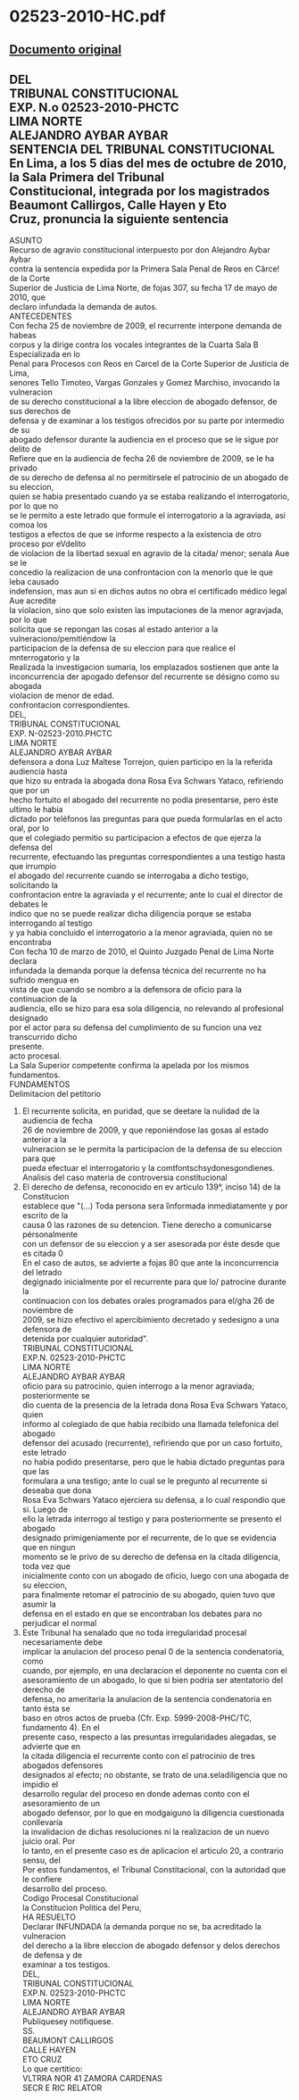 
02523-2010-HC.pdf
=================
  
[Documento original](https://tc.gob.pe/jurisprudencia/2010/02523-2010-HC.pdf)  
---  
DEL  
TRIBUNAL CONSTITUCIONAL  
EXP. N.o 02523-2010-PHCTC  
LIMA NORTE  
ALEJANDRO AYBAR AYBAR  
SENTENCIA DEL TRIBUNAL CONSTITUCIONAL  
En Lima, a los 5 dias del mes de octubre de 2010, la Sala Primera del Tribunal  
Constitucional, integrada por los magistrados Beaumont Callirgos, Calle Hayen y Eto  
Cruz, pronuncia la siguiente sentencia  
 -  
ASUNTO  
Recurso de agravio constitucional interpuesto por don Alejandro Aybar Aybar  
contra la sentencia expedida por la Primera Sala Penal de Reos en Cârce! de la Corte  
Superior de Justicia de Lima Norte, de fojas 307, su fecha 17 de mayo de 2010, que  
declaro infundada la demanda de autos.  
ANTECEDENTES  
Con fecha 25 de noviembre de 2009, el recurrente interpone demanda de habeas  
corpus y la dirige contra los vocales integrantes de la Cuarta Sala B Especializada en lo  
Penal para Procesos con Reos en Carcel de la Corte Superior de Justicia de Lima,  
senores Tello Timoteo, Vargas Gonzales y Gomez Marchiso, invocando la vulneracion  
de su derecho constitucional a la libre eleccion de abogado defensor, de sus derechos de  
defensa y de examinar a los testigos ofrecidos por su parte por intermedio de su  
abogado defensor durante la audiencia en el proceso que se le sigue por delito de  
Refiere que en la audiencia de fecha 26 de noviembre de 2009, se le ha privado  
de su derecho de defensa al no permitirsele el patrocinio de un abogado de su eleccion,  
quien se habia presentado cuando ya se estaba realizando el interrogatorio, por lo que no  
se le permito a este letrado que formule el interrogatorio a la agraviada, asi comoa los  
testigos a efectos de que se informe respecto a la existencia de otro proceso por eVdelito  
de violacion de la libertad sexual en agravio de la citada/ menor; senala Aue se le  
concedio la realizacion de una confrontacion con la menorlo que le que leba causado  
indefension, mas aun si en dichos autos no obra el certificado médico legal Aue acredite  
la violacion, sino que solo existen las imputaciones de la menor agravjada, por lo que  
solicita que se repongan las cosas al estado anterior a la vulneraciono/pemitiéndow la  
participacion de la defensa de su eleccion para que realice el mnterrogatorio y la  
Realizada la investigacion sumaria, los emplazados sostienen que ante la  
inconcurrencia der apogado defensor del recurrente se désigno como su abogada  
violacion de menor de edad.  
confrontacion correspondientes.  
DEL,  
TRIBUNAL CONSTITUCIONAL  
EXP. N-02523-2010.PHCTC  
LIMA NORTE  
ALEJANDRO AYBAR AYBAR  
defensora a dona Luz Maltese Torrejon, quien participo en la la referida audiencia hasta  
que hizo su entrada la abogada dona Rosa Eva Schwars Yataco, refiriendo que por un  
hecho fortuito el abogado del recurrente no podia presentarse, pero éste ultimo le habia  
dictado por teléfonos las preguntas para que pueda formularlas en el acto oral, por lo  
que el colegiado permitio su participacion a efectos de que ejerza la defensa del  
recurrente, efectuando las preguntas correspondientes a una testigo hasta que irrumpio  
el abogado del recurrente cuando se interrogaba a dicho testigo, solicitando la  
confrontacion entre la agraviada y el recurrente; ante lo cual el director de debates le  
indico que no se puede realizar dicha diligencia porque se estaba interrogando al testigo  
y ya habia concluido el interrogatorio a la menor agraviada, quien no se encontraba  
Con fecha 10 de marzo de 2010, el Quinto Juzgado Penal de Lima Norte declara  
infundada la demanda porque la defensa técnica del recurrente no ha sufrido mengua en  
vista de que cuando se nombro a la defensora de oficio para la continuacion de la  
audiencia, ello se hizo para esa sola diligencia, no relevando al profesional designado  
por el actor para su defensa del cumplimiento de su funcion una vez transcurrido dicho  
presente.  
acto procesal.  
La Sala Superior competente confirma la apelada por los mismos fundamentos.  
FUNDAMENTOS  
Delimitacion del petitorio  
1. El recurrente solicita, en puridad, que se deetare la nulidad de la audiencia de fecha  
26 de noviembre de 2009, y que reponiéndose las gosas al estado anterior a la  
vulneracion se le permita la participacion de la defensa de su eleccion para que  
pueda efectuar el interrogatorio y la comtfontschsydonesgondienes.  
Analisis del caso materia de controversia constitucional  
2. El derecho de defensa, reconocido en ev articulo 139°, inciso 14) de la Constitucion  
establece que "(...) Toda persona sera îinformada inmediatamente y por escrito de la  
causa 0 las razones de su detencion. Tiene derecho a comunicarse pérsonalmente  
con un defensor de su eleccion y a ser asesorada por éste desde que es citada 0  
En el caso de autos, se advierte a fojas 80 que ante la inconcurrencia del letrado  
degignado inicialmente por el recurrente para que lo/ patrocine durante la  
continuacion con los debates orales programados para el/gha 26 de noviembre de  
2009, se hizo efectivo el apercibimiento decretado y sedesigno a una defensora de  
detenida por cualquier autoridad".  
TRIBUNAL CONSTITUCIONAL  
EXP.N. 02523-2010-PHCTC  
LIMA NORTE  
ALEJANDRO AYBAR AYBAR  
oficio para su patrocinio, quien interrogo a la menor agraviada; posteriormente se  
dio cuenta de la presencia de la letrada dona Rosa Eva Schwars Yataco, quien  
informo al colegiado de que habia recibido una llamada telefonica del abogado  
defensor del acusado (recurrente), refiriendo que por un caso fortuito, este letrado  
no habia podido presentarse, pero que le habia dictado preguntas para que las  
formulara a una testigo; ante lo cual se le pregunto al recurrente si deseaba que dona  
Rosa Eva Schwars Yataco ejerciera su defensa, a lo cual respondio que si. Luego de  
ello la letrada interrogo al testigo y para posteriormente se presento el abogado  
designado primigeniamente por el recurrente, de lo que se evidencia que en ningun  
momento se le privo de su derecho de defensa en la citada diligencia, toda vez que  
inicialmente conto con un abogado de oficio, luego con una abogada de su eleccion,  
para finalmente retomar el patrocinio de su abogado, quien tuvo que asumir la  
defensa en el estado en que se encontraban los debates para no perjudicar el normal  
4. Este Tribunal ha senalado que no toda irregularidad procesal necesariamente debe  
implicar la anulacion del proceso penal 0 de la sentencia condenatoria, como  
cuando, por ejemplo, en una declaracion el deponente no cuenta con el  
asesoramiento de un abogado, lo que si bien podria ser atentatorio del derecho de  
defensa, no ameritaria la anulacion de la sentencia condenatoria en tanto ésta se  
baso en otros actos de prueba (Cfr. Exp. 5999-2008-PHC/TC, fundamento 4). En el  
presente caso, respecto a las presuntas irregularidades alegadas, se advierte que en  
la citada diligencia el recurrente conto con el patrocinio de tres abogados defensores  
designados al efecto; no obstante, se trato de una.seladiligencia que no impidio el  
desarrollo regular del proceso en donde ademas conto con el asesoramiento de un  
abogado defensor, por lo que en modgaiguno la diligencia cuestionada conllevaria  
la invalidacion de dichas resoluciones ni la realizacion de un nuevo juicio oral. Por  
lo tanto, en el presente caso es de aplicacion el articulo 20, a contrario sensu, del  
Por estos fundamentos, el Tribunal Constitacional, con la autoridad que le confiere  
desarrollo del proceso.  
Codigo Procesal Constitucional  
la Constitucion Politica del Peru,  
HA RESUELTO  
Declarar INFUNDADA la demanda porque no se, ba acreditado la vulneracion  
del derecho a la libre eleccion de abogado defensor y delos derechos de defensa y de  
examinar a tos testigos.  
DEL,  
TRIBUNAL CONSTITUCIONAL  
EXP.N. 02523-2010-PHCTC  
LIMA NORTE  
ALEJANDRO AYBAR AYBAR  
Publiquesey notifiquese.  
SS.  
BEAUMONT CALLIRGOS  
CALLE HAYEN  
ETO CRUZ  
Lo que certitico:  
VLTRRA NOR 41 ZAMORA CARDENAS  
SECR E RIC RELATOR